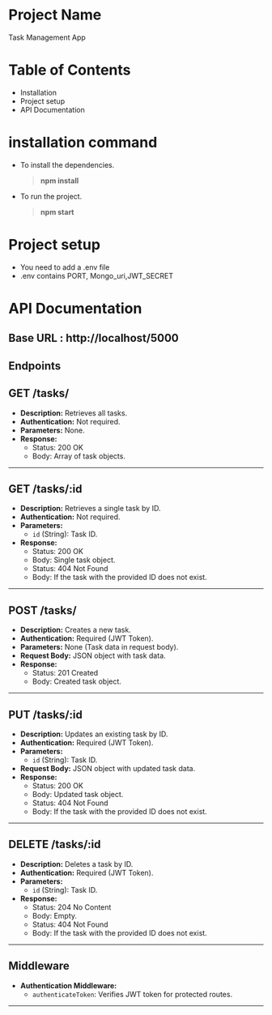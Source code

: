 # Project Name
Task Management App

# Table of Contents
- Installation
- Project setup 
- API Documentation

# installation command
- To install the dependencies.<be>
  > **npm install**
- To run the project.<be>
  > **npm start**
# Project setup
- You need to add a .env file
- .env contains PORT, Mongo_uri,JWT_SECRET
  
# API Documentation
## Base URL :  http://localhost/5000

## Endpoints

## GET /tasks/
- **Description:** Retrieves all tasks.
- **Authentication:** Not required.
- **Parameters:** None.
- **Response:** 
  - Status: 200 OK
  - Body: Array of task objects.

---

## GET /tasks/:id
- **Description:** Retrieves a single task by ID.
- **Authentication:** Not required.
- **Parameters:**
  - `id` (String): Task ID.
- **Response:** 
  - Status: 200 OK
  - Body: Single task object.
  - Status: 404 Not Found
  - Body: If the task with the provided ID does not exist.

---

## POST /tasks/
- **Description:** Creates a new task.
- **Authentication:** Required (JWT Token).
- **Parameters:** None (Task data in request body).
- **Request Body:** JSON object with task data.
- **Response:** 
  - Status: 201 Created
  - Body: Created task object.

---

## PUT /tasks/:id
- **Description:** Updates an existing task by ID.
- **Authentication:** Required (JWT Token).
- **Parameters:**
  - `id` (String): Task ID.
- **Request Body:** JSON object with updated task data.
- **Response:** 
  - Status: 200 OK
  - Body: Updated task object.
  - Status: 404 Not Found
  - Body: If the task with the provided ID does not exist.

---

## DELETE /tasks/:id
- **Description:** Deletes a task by ID.
- **Authentication:** Required (JWT Token).
- **Parameters:**
  - `id` (String): Task ID.
- **Response:** 
  - Status: 204 No Content
  - Body: Empty.
  - Status: 404 Not Found
  - Body: If the task with the provided ID does not exist.

---

## Middleware
- **Authentication Middleware:** 
  - `authenticateToken`: Verifies JWT token for protected routes.

---

